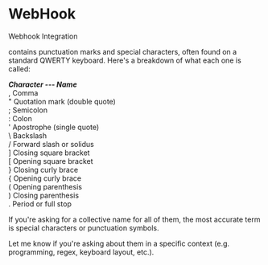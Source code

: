 # WebHook
Webhook Integration   

contains punctuation marks and special characters, often found on a standard QWERTY keyboard. Here's a breakdown of what each one is called:    

***Character	---              Name***  
,	            Comma    
"	            Quotation mark (double quote)    
;	            Semicolon    
:	            Colon    
'             Apostrophe (single quote)               	
\	            Backslash   
/	            Forward slash or solidus   
]	            Closing square bracket  
[            	Opening square bracket     
}	            Closing curly brace   
{	            Opening curly brace   
(	            Opening parenthesis   
)	            Closing parenthesis   
.	            Period or full stop   
  

If you're asking for a collective name for all of them, the most accurate term is special characters or punctuation symbols.    

Let me know if you're asking about them in a specific context (e.g. programming, regex, keyboard layout, etc.).   
